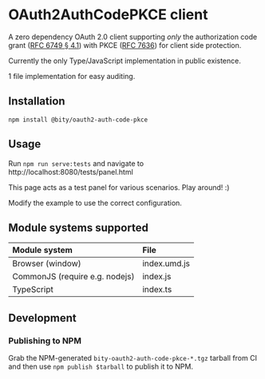 # OAuth2AuthCodePKCE client

A zero dependency OAuth 2.0 client supporting *only* the authorization code
grant ([RFC 6749 § 4.1][]) with PKCE ([RFC 7636][]) for client side protection.

[RFC 6749 § 4.1]: https://tools.ietf.org/html/rfc6749#section-4.1
[RFC 7636]: https://tools.ietf.org/html/rfc7636

Currently the only Type/JavaScript implementation in public existence.

1 file implementation for easy auditing.

## Installation

`npm install @bity/oauth2-auth-code-pkce`

## Usage

Run `npm run serve:tests` and navigate to 
http://localhost:8080/tests/panel.html

This page acts as a test panel for various scenarios. Play around! :)

Modify the example to use the correct configuration.

## Module systems supported

| Module system                   | File                      |
|:--------------------------------|:--------------------------|
| Browser (window)                | index.umd.js              |
| CommonJS (require e.g. nodejs)  | index.js                  |
| TypeScript                      | index.ts                  |

## Development

### Publishing to NPM

Grab the NPM-generated `bity-oauth2-auth-code-pkce-*.tgz` tarball from CI and
then use `npm publish $tarball` to publish it to NPM.
